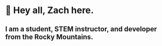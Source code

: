 # 👋 Hey all, Zach here.
## I am a student, STEM instructor, and developer from the Rocky Mountains.
